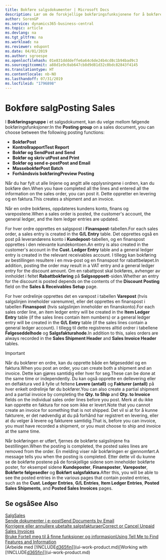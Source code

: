 ```yaml
---
title: Bokføre salgsdokumenter | Microsoft Docs
description: Lær om de forskjellige bokføringsfunksjonene for å bokføre salgsdokumenter og hvordan du kan oppdatere bokførte dokumenter.
author: SorenGP
ms.service: dynamics365-business-central
ms.topic: article
ms.devlang: na
ms.tgt_pltfrm: na
ms.workload: na
ms.reviewer: edupont
ms.date: 04/01/2019
ms.author: sgroespe
ms.openlocfilehash: 01e831ddddeffe6a64c6de24b4cd8c1b94bad9c3
ms.sourcegitcommit: a88d1e9c0ab647cb8d9d81d32c0bdc82843f4145
ms.translationtype: HT
ms.contentlocale: nb-NO
ms.lasthandoff: 07/31/2019
ms.locfileid: "1796898"
---
```

# <a name="posting-sales"></a><span data-ttu-id="b68fd-103">Bokføre salg</span><span class="sxs-lookup"><span data-stu-id="b68fd-103">Posting Sales</span></span>
<span data-ttu-id="b68fd-104">I **Bokføringsgruppe** i et salgsdokument, kan du velge mellom følgende bokføringsfunksjoner:</span><span class="sxs-lookup"><span data-stu-id="b68fd-104">In the **Posting group** on a sales document, you can choose between the following posting functions:</span></span>

* <span data-ttu-id="b68fd-105">**Bokfør**</span><span class="sxs-lookup"><span data-stu-id="b68fd-105">**Post**</span></span>
* <span data-ttu-id="b68fd-106">**Kontrollrapport**</span><span class="sxs-lookup"><span data-stu-id="b68fd-106">**Test Report**</span></span>
* <span data-ttu-id="b68fd-107">**Bokfør og Send**</span><span class="sxs-lookup"><span data-stu-id="b68fd-107">**Post and Send**</span></span>
* <span data-ttu-id="b68fd-108">**Bokfør og skriv ut**</span><span class="sxs-lookup"><span data-stu-id="b68fd-108">**Post and Print**</span></span>
* <span data-ttu-id="b68fd-109">**Bokfør og send e-post**</span><span class="sxs-lookup"><span data-stu-id="b68fd-109">**Post and Email**</span></span>
* <span data-ttu-id="b68fd-110">**Massebokfør**</span><span class="sxs-lookup"><span data-stu-id="b68fd-110">**Post Batch**</span></span>
* <span data-ttu-id="b68fd-111">**Forhåndsvis bokføring**</span><span class="sxs-lookup"><span data-stu-id="b68fd-111">**Preview Posting**</span></span>

<span data-ttu-id="b68fd-112">Når du har fylt ut alle linjene og angitt alle opplysningene i ordren, kan du bokføre den.</span><span class="sxs-lookup"><span data-stu-id="b68fd-112">When you have completed all the lines and entered all the information on the sales order, you can post it.</span></span> <span data-ttu-id="b68fd-113">Dette oppretter en levering og en faktura.</span><span class="sxs-lookup"><span data-stu-id="b68fd-113">This creates a shipment and an invoice.</span></span>

<span data-ttu-id="b68fd-114">Når en ordre bokføres, oppdateres kundens konto, finans og varepostene.</span><span class="sxs-lookup"><span data-stu-id="b68fd-114">When a sales order is posted, the customer's account, the general ledger, and the item ledger entries are updated.</span></span>

<span data-ttu-id="b68fd-115">For hver ordre opprettes en salgspost i **Finanspost**-tabellen.</span><span class="sxs-lookup"><span data-stu-id="b68fd-115">For each sales order, a sales entry is created in the **G/L Entry** table.</span></span> <span data-ttu-id="b68fd-116">Det opprettes også en post på leverandørens konto i **Kundepost**-tabellen, og en finanspost opprettes i den relevante kundekontoen.</span><span class="sxs-lookup"><span data-stu-id="b68fd-116">An entry is also created in the customer's account in the **Cust. Ledger Entry** table and a general ledger entry is created in the relevant receivables account.</span></span> <span data-ttu-id="b68fd-117">I tillegg kan bokføring av bestillingen resultere i en mva-post og en finanspost for rabattbeløpet.</span><span class="sxs-lookup"><span data-stu-id="b68fd-117">In addition, posting the order may result in a VAT entry and a general ledger entry for the discount amount.</span></span> <span data-ttu-id="b68fd-118">Om en rabattpost skal bokføres, avhenger av innholdet i feltet **Rabattbokføring** på **Salgsoppsett**-siden.</span><span class="sxs-lookup"><span data-stu-id="b68fd-118">Whether an entry for the discount is posted depends on the contents of the **Discount Posting** field on the **Sales & Receivables Setup** page.</span></span>

<span data-ttu-id="b68fd-119">For hver ordrelinje opprettes det en varepost i tabellen **Varepost** (hvis salgslinjen inneholder varenumre), eller det opprettes en finanspost i tabellen **Finanspost** (hvis salgslinjen inneholder en finanskonto).</span><span class="sxs-lookup"><span data-stu-id="b68fd-119">For each sales order line, an item ledger entry will be created in the **Item Ledger Entry** table (if the sales lines contain item numbers) or a general ledger entry will be created in the **G/L Entry** table (if the sales lines contain a general ledger account).</span></span> <span data-ttu-id="b68fd-120">I tillegg til dette registreres alltid ordrer i tabellene **Følgeseddelhode** og **Salgsfakturahode**.</span><span class="sxs-lookup"><span data-stu-id="b68fd-120">In addition to this, sales orders are always recorded in the **Sales Shipment Header** and **Sales Invoice Header** tables.</span></span>

> [!IMPORTANT]  
>   <span data-ttu-id="b68fd-121">Når du bokfører en ordre, kan du opprette både en følgeseddel og en faktura.</span><span class="sxs-lookup"><span data-stu-id="b68fd-121">When you post an order, you can create both a shipment and an invoice.</span></span> <span data-ttu-id="b68fd-122">Dette kan gjøres samtidig eller hver for seg.</span><span class="sxs-lookup"><span data-stu-id="b68fd-122">These can be done at the same time or independently.</span></span> <span data-ttu-id="b68fd-123">Du kan også opprette en dellevering eller en delfaktura ved å fylle ut feltene **Levere (antall)** og **Fakturer (antall)** på hver enkelt ordrelinje før du bokfører.</span><span class="sxs-lookup"><span data-stu-id="b68fd-123">You can also create a partial shipment and a partial invoice by completing the **Qty. to Ship** and **Qty. to Invoice** fields on the individual sales order lines before you post.</span></span> <span data-ttu-id="b68fd-124">Merk at du ikke kan opprette en faktura for noe som ikke er levert.</span><span class="sxs-lookup"><span data-stu-id="b68fd-124">Note that you cannot create an invoice for something that is not shipped.</span></span> <span data-ttu-id="b68fd-125">Det vil si at for å kunne fakturere, er det nødvendig at du på forhånd har registrert en levering, eller at du velger å levere og fakturere samtidig.</span><span class="sxs-lookup"><span data-stu-id="b68fd-125">That is, before you can invoice, you must have recorded a shipment, or you must choose to ship and invoice at the same time.</span></span>

<span data-ttu-id="b68fd-126">Når bokføringen er utført, fjernes de bokførte salgslinjene fra bestillingen.</span><span class="sxs-lookup"><span data-stu-id="b68fd-126">When the posting is completed, the posted sales lines are removed from the order.</span></span> <span data-ttu-id="b68fd-127">En melding viser når bokføringen er gjennomført.</span><span class="sxs-lookup"><span data-stu-id="b68fd-127">A message tells you when the posting is completed.</span></span> <span data-ttu-id="b68fd-128">Etter dette vil du kunne se de bokførte postene på de forskjellige sidene som inneholder bokførte poster, for eksempel sidene **Kundeposter**, **Finansposter**, **Vareposter**, **Bokførte følgesedler** og **Bokført salgsfaktura**.</span><span class="sxs-lookup"><span data-stu-id="b68fd-128">After this, you will be able to see the posted entries in the various pages that contain posted entries, such as the **Cust. Ledger Entries**, **G/L Entries**, **Item Ledger Entries**, **Posted Sales Shipments**, and **Posted Sales Invoices** pages.</span></span>  

## <a name="see-also"></a><span data-ttu-id="b68fd-129">Se også</span><span class="sxs-lookup"><span data-stu-id="b68fd-129">See Also</span></span>

[<span data-ttu-id="b68fd-130">Salg</span><span class="sxs-lookup"><span data-stu-id="b68fd-130">Sales</span></span>](sales-manage-sales.md)  
[<span data-ttu-id="b68fd-131">Sende dokumenter i e-post</span><span class="sxs-lookup"><span data-stu-id="b68fd-131">Send Documents by Email</span></span>](ui-how-send-documents-email.md)  
[<span data-ttu-id="b68fd-132">Korrigere eller annullere ubetalte salgsfakturaer</span><span class="sxs-lookup"><span data-stu-id="b68fd-132">Correct or Cancel Unpaid Sales Invoices</span></span>](sales-how-correct-cancel-sales-invoice.md)  
[<span data-ttu-id="b68fd-133">Bruke Fortell meg til å finne funksjoner og informasjon</span><span class="sxs-lookup"><span data-stu-id="b68fd-133">Using Tell Me to Find Features and Information</span></span>](ui-search.md)  
<span data-ttu-id="b68fd-134">[Arbeide med [!INCLUDE[d365fin](includes/d365fin_md.md)]](ui-work-product.md)</span><span class="sxs-lookup"><span data-stu-id="b68fd-134">[Working with [!INCLUDE[d365fin](includes/d365fin_md.md)]](ui-work-product.md)</span></span>
